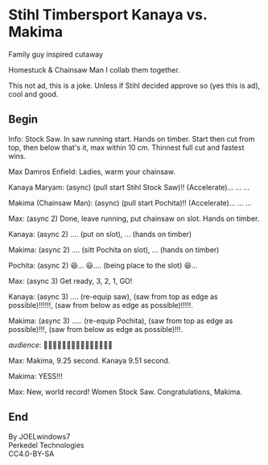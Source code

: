 # Stihl Timbersport Kanaya vs. Makima

Family guy inspired cutaway

Homestuck & Chainsaw Man I collab them together.

This not ad, this is a joke. Unless if Stihl decided approve so (yes this is ad), cool and good.

## Begin

Info: Stock Saw. In saw running start. Hands on timber. Start then cut from top, then below that's it, max within 10 cm. Thinnest full cut and fastest wins.

Max Damros Enfield: Ladies, warm your chainsaw.

Kanaya Maryam: (async) (pull start Stihl Stock Saw)!! (Accelerate)... ... ...

Makima (Chainsaw Man): (async) (pull start Pochita)!! (Accelerate)... ... ...

Max: (async 2) Done, leave running, put chainsaw on slot. Hands on timber. 

Kanaya: (async 2) .... (put on slot), ... (hands on timber)

Makima: (async 2) .... (sitt Pochita on slot), ... (hands on timber)

Pochita: (async 2) 😆... 😃.... (being place to the slot) 😆...

Max: (async 3) Get ready, 3, 2, 1, GO!

Kanaya: (async 3) .... (re-equip saw), (saw from top as edge as possible)!!!!!!, (saw from below as edge as possible)!!!!!.

Makima: (async 3) ..... (re-equip Pochita), (saw from top as edge as possible)!!!, (saw from below as edge as possible)!!!.

*audience*: 👏👏👏👏👏👏👏👏👏👏👏👏👏👏👏

Max: Makima, 9.25 second. Kanaya 9.51 second.

Makima: YESS!!!

Max: New, world record! Women Stock Saw. Congratulations, Makima.

## End

By JOELwindows7  
Perkedel Technologies  
CC4.0-BY-SA